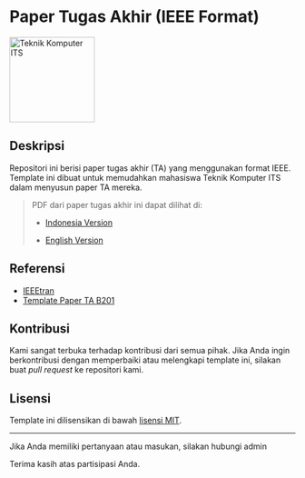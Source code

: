 # Paper Tugas Akhir (IEEE Format)

<img src="https://www.its.ac.id/komputer/wp-content/uploads/sites/28/2018/03/image10.png" alt="Teknik Komputer ITS" width="150" height="150">

## Deskripsi

Repositori ini berisi paper tugas akhir (TA) yang menggunakan format IEEE. Template ini dibuat untuk memudahkan mahasiswa Teknik Komputer ITS dalam menyusun paper TA mereka.

> PDF dari paper tugas akhir ini dapat dilihat di:
>
> - [Indonesia Version](https://farisrfp.github.io/paper-ta/paper-id.pdf)
>
> - [English Version](https://farisrfp.github.io/paper-ta/paper-en.pdf)

## Referensi

- [IEEEtran](https://www.ieee.org/conferences/publishing/templates.html)
- [Template Paper TA B201](https://github.com/b201lab/template-paper-ieee)

## Kontribusi

Kami sangat terbuka terhadap kontribusi dari semua pihak. Jika Anda ingin berkontribusi dengan memperbaiki atau melengkapi template ini, silakan buat _pull request_ ke repositori kami.

## Lisensi

Template ini dilisensikan di bawah [lisensi MIT](LICENSE).

---

Jika Anda memiliki pertanyaan atau masukan, silakan hubungi admin

Terima kasih atas partisipasi Anda.
